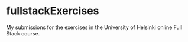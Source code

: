 # fullstackExercises

My submissions for the exercises in the University of Helsinki online Full Stack course.
